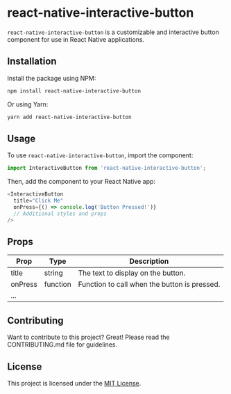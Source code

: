 
# react-native-interactive-button

`react-native-interactive-button` is a customizable and interactive button component for use in React Native applications.

## Installation

Install the package using NPM:

```bash
npm install react-native-interactive-button
```

Or using Yarn:

```bash
yarn add react-native-interactive-button
```

## Usage

To use `react-native-interactive-button`, import the component:

```javascript
import InteractiveButton from 'react-native-interactive-button';
```

Then, add the component to your React Native app:

```javascript
<InteractiveButton
  title="Click Me"
  onPress={() => console.log('Button Pressed!')}
  // Additional styles and props
/>
```

## Props

| Prop          | Type     | Description                               |
|---------------|----------|-------------------------------------------|
| title         | string   | The text to display on the button.        |
| onPress       | function | Function to call when the button is pressed. |
| ...           |          |                                           |

## Contributing

Want to contribute to this project? Great! Please read the CONTRIBUTING.md file for guidelines.

## License

This project is licensed under the [MIT License](LICENSE).
